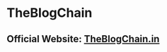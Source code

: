 # TheBlogChain

## Official Website: [TheBlogChain.in][website]

[website]: https://sarthakhanda.github.io/theblogchain/
